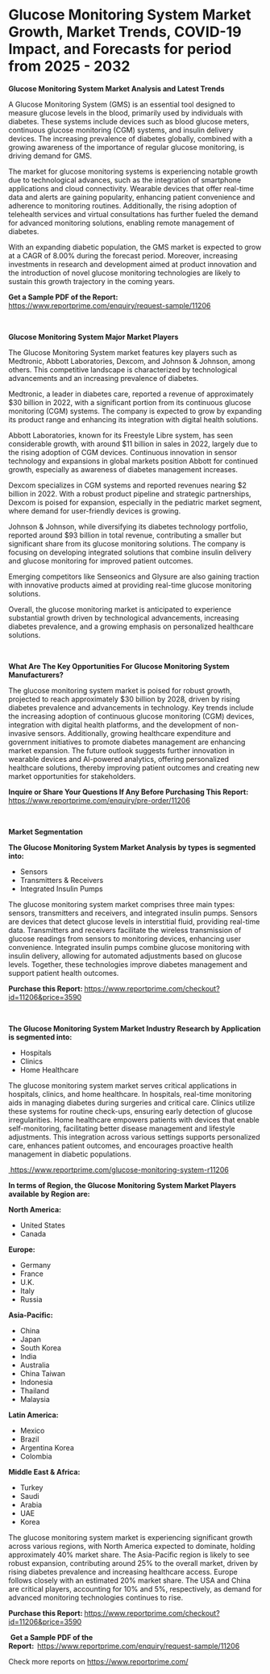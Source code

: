 <p><h1>Glucose Monitoring System Market Growth, Market Trends, COVID-19 Impact, and Forecasts for period from 2025 - 2032</h1></p><p><strong>Glucose Monitoring System Market Analysis and Latest Trends</strong></p>
<p><p>A Glucose Monitoring System (GMS) is an essential tool designed to measure glucose levels in the blood, primarily used by individuals with diabetes. These systems include devices such as blood glucose meters, continuous glucose monitoring (CGM) systems, and insulin delivery devices. The increasing prevalence of diabetes globally, combined with a growing awareness of the importance of regular glucose monitoring, is driving demand for GMS. </p><p>The market for glucose monitoring systems is experiencing notable growth due to technological advances, such as the integration of smartphone applications and cloud connectivity. Wearable devices that offer real-time data and alerts are gaining popularity, enhancing patient convenience and adherence to monitoring routines. Additionally, the rising adoption of telehealth services and virtual consultations has further fueled the demand for advanced monitoring solutions, enabling remote management of diabetes.</p><p>With an expanding diabetic population, the GMS market is expected to grow at a CAGR of 8.00% during the forecast period. Moreover, increasing investments in research and development aimed at product innovation and the introduction of novel glucose monitoring technologies are likely to sustain this growth trajectory in the coming years.</p></p>
<p><strong>Get a Sample PDF of the Report:&nbsp;</strong> <a href="https://www.reportprime.com/enquiry/request-sample/11206?utm_campaign=3580&utm_medium=2&utm_source=Github&utm_content=ia&utm_term=20032025&utm_id=glucose-monitoring-system">https://www.reportprime.com/enquiry/request-sample/11206</a></p>
<p>&nbsp;</p>
<p><strong>Glucose Monitoring System Major Market Players</strong></p>
<p><p>The Glucose Monitoring System market features key players such as Medtronic, Abbott Laboratories, Dexcom, and Johnson & Johnson, among others. This competitive landscape is characterized by technological advancements and an increasing prevalence of diabetes. </p><p>Medtronic, a leader in diabetes care, reported a revenue of approximately $30 billion in 2022, with a significant portion from its continuous glucose monitoring (CGM) systems. The company is expected to grow by expanding its product range and enhancing its integration with digital health solutions. </p><p>Abbott Laboratories, known for its Freestyle Libre system, has seen considerable growth, with around $11 billion in sales in 2022, largely due to the rising adoption of CGM devices. Continuous innovation in sensor technology and expansions in global markets position Abbott for continued growth, especially as awareness of diabetes management increases.</p><p>Dexcom specializes in CGM systems and reported revenues nearing $2 billion in 2022. With a robust product pipeline and strategic partnerships, Dexcom is poised for expansion, especially in the pediatric market segment, where demand for user-friendly devices is growing.</p><p>Johnson & Johnson, while diversifying its diabetes technology portfolio, reported around $93 billion in total revenue, contributing a smaller but significant share from its glucose monitoring solutions. The company is focusing on developing integrated solutions that combine insulin delivery and glucose monitoring for improved patient outcomes.</p><p>Emerging competitors like Senseonics and Glysure are also gaining traction with innovative products aimed at providing real-time glucose monitoring solutions. </p><p>Overall, the glucose monitoring market is anticipated to experience substantial growth driven by technological advancements, increasing diabetes prevalence, and a growing emphasis on personalized healthcare solutions.</p></p>
<p>&nbsp;</p>
<p><strong>What Are The Key Opportunities For Glucose Monitoring System Manufacturers?</strong></p>
<p><p>The glucose monitoring system market is poised for robust growth, projected to reach approximately $30 billion by 2028, driven by rising diabetes prevalence and advancements in technology. Key trends include the increasing adoption of continuous glucose monitoring (CGM) devices, integration with digital health platforms, and the development of non-invasive sensors. Additionally, growing healthcare expenditure and government initiatives to promote diabetes management are enhancing market expansion. The future outlook suggests further innovation in wearable devices and AI-powered analytics, offering personalized healthcare solutions, thereby improving patient outcomes and creating new market opportunities for stakeholders.</p></p>
<p><strong>Inquire or Share Your Questions If Any Before Purchasing This Report:</strong> <a href="https://www.reportprime.com/enquiry/pre-order/11206?utm_campaign=3580&utm_medium=2&utm_source=Github&utm_content=ia&utm_term=20032025&utm_id=glucose-monitoring-system">https://www.reportprime.com/enquiry/pre-order/11206</a></p>
<p>&nbsp;</p>
<p><strong>Market Segmentation</strong></p>
<p><strong>The Glucose Monitoring System Market Analysis by types is segmented into:</strong></p>
<p><ul><li>Sensors</li><li>Transmitters & Receivers</li><li>Integrated Insulin Pumps</li></ul></p>
<p><p>The glucose monitoring system market comprises three main types: sensors, transmitters and receivers, and integrated insulin pumps. Sensors are devices that detect glucose levels in interstitial fluid, providing real-time data. Transmitters and receivers facilitate the wireless transmission of glucose readings from sensors to monitoring devices, enhancing user convenience. Integrated insulin pumps combine glucose monitoring with insulin delivery, allowing for automated adjustments based on glucose levels. Together, these technologies improve diabetes management and support patient health outcomes.</p></p>
<p><strong>Purchase this Report:&nbsp;</strong><a href="https://www.reportprime.com/checkout?id=11206&price=3590&utm_campaign=3580&utm_medium=2&utm_source=Github&utm_content=ia&utm_term=20032025&utm_id=glucose-monitoring-system">https://www.reportprime.com/checkout?id=11206&price=3590</a></p>
<p>&nbsp;</p>
<p><strong>The Glucose Monitoring System Market Industry Research by Application is segmented into:</strong></p>
<p><ul><li>Hospitals</li><li>Clinics</li><li>Home Healthcare</li></ul></p>
<p><p>The glucose monitoring system market serves critical applications in hospitals, clinics, and home healthcare. In hospitals, real-time monitoring aids in managing diabetes during surgeries and critical care. Clinics utilize these systems for routine check-ups, ensuring early detection of glucose irregularities. Home healthcare empowers patients with devices that enable self-monitoring, facilitating better disease management and lifestyle adjustments. This integration across various settings supports personalized care, enhances patient outcomes, and encourages proactive health management in diabetic populations.</p></p>
<p><a href="https://www.reportprime.com/glucose-monitoring-system-r11206?utm_campaign=3580&utm_medium=2&utm_source=Github&utm_content=ia&utm_term=20032025&utm_id=glucose-monitoring-system">&nbsp;https://www.reportprime.com/glucose-monitoring-system-r11206</a></p>
<p><strong>In terms of Region, the Glucose Monitoring System Market Players available by Region are:</strong></p>
<p>
    <p> <strong> North America: </strong>
        <ul>
            <li>United States</li>
            <li>Canada</li>
        </ul>
        </p> 
    <p> <strong> Europe: </strong>
        <ul>
            <li>Germany</li>
            <li>France</li>
            <li>U.K.</li>
            <li>Italy</li>
            <li>Russia</li>
        </ul>
        </p> 
    <p> <strong> Asia-Pacific: </strong>
        <ul>
            <li>China</li>
            <li>Japan</li>
            <li>South Korea</li>
            <li>India</li>
            <li>Australia</li>
            <li>China Taiwan</li>
            <li>Indonesia</li>
            <li>Thailand</li>
            <li>Malaysia</li>
        </ul>
        </p> 
    <p> <strong> Latin America: </strong>
        <ul>
            <li>Mexico</li>
            <li>Brazil</li>
            <li>Argentina Korea</li>
            <li>Colombia</li>
        </ul>
        </p> 
    <p> <strong> Middle East & Africa: </strong>
        <ul>
            <li>Turkey</li>
            <li>Saudi</li>
            <li>Arabia</li>
            <li>UAE</li>
            <li>Korea</li>
        </ul>
    </p>
    </p>
<p><p>The glucose monitoring system market is experiencing significant growth across various regions, with North America expected to dominate, holding approximately 40% market share. The Asia-Pacific region is likely to see robust expansion, contributing around 25% to the overall market, driven by rising diabetes prevalence and increasing healthcare access. Europe follows closely with an estimated 20% market share. The USA and China are critical players, accounting for 10% and 5%, respectively, as demand for advanced monitoring technologies continues to rise.</p></p>
<p><strong>Purchase this Report: </strong><a href="https://www.reportprime.com/checkout?id=11206&price=3590&utm_campaign=3580&utm_medium=2&utm_source=Github&utm_content=ia&utm_term=20032025&utm_id=glucose-monitoring-system">https://www.reportprime.com/checkout?id=11206&price=3590</a></p>
<p>&nbsp;<strong>Get a Sample PDF of the Report:&nbsp;&nbsp;</strong><a href="https://www.reportprime.com/enquiry/request-sample/11206?utm_campaign=3580&utm_medium=2&utm_source=Github&utm_content=ia&utm_term=20032025&utm_id=glucose-monitoring-system">https://www.reportprime.com/enquiry/request-sample/11206</a></p>
<p><strong></strong></p>
<p>Check more reports on <a href="https://www.reportprime.com/?utm_campaign=3580&utm_medium=2&utm_source=Github&utm_content=ia&utm_term=20032025&utm_id=glucose-monitoring-system">https://www.reportprime.com/</a></p>